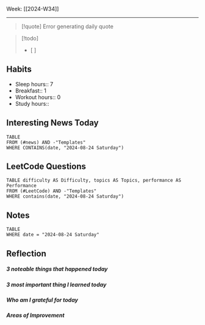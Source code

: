 Week: [[2024-W34]]
- - -
>[!quote]
Error generating daily quote

>[!todo]
>- [ ] 

## Habits

- Sleep hours:: 7
- Breakfast:: 1
- Workout hours:: 0
- Study hours:: 

## Interesting News Today

```dataview
TABLE 
FROM (#news) AND -"Templates"
WHERE CONTAINS(date, "2024-08-24 Saturday") 
```

## LeetCode Questions

```dataview
TABLE difficulty AS Difficulty, topics AS Topics, performance AS Performance
FROM (#LeetCode) AND -"Templates"
WHERE contains(date, "2024-08-24 Saturday") 
```

## Notes

```dataview
TABLE
WHERE date = "2024-08-24 Saturday"
```

## Reflection

##### 3 noteable things that happened today

##### 3 most important thing I learned today

##### Who am I grateful for today

##### Areas of Improvement